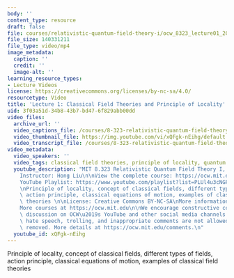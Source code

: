 ```yaml
---
body: ''
content_type: resource
draft: false
file: courses/relativistic-quantum-field-theory-i/ocw_8323_lecture01_2023feb06_360p_16_9.mp4
file_size: 140331211
file_type: video/mp4
image_metadata:
  caption: ''
  credit: ''
  image-alt: ''
learning_resource_types:
- Lecture Videos
license: https://creativecommons.org/licenses/by-nc-sa/4.0/
resourcetype: Video
title: 'Lecture 1: Classical Field Theories and Principle of Locality'
uid: 3f03a51d-34b8-43b7-bd47-6f829abb00dd
video_files:
  archive_url: ''
  video_captions_file: /courses/8-323-relativistic-quantum-field-theory-i-spring-2023/1VxxgMnLasftjz7MnQCtxVMK3hiZZAlfK_transcript.webvtt
  video_thumbnail_file: https://img.youtube.com/vi/xQFgk-nEihg/default.jpg
  video_transcript_file: /courses/8-323-relativistic-quantum-field-theory-i-spring-2023/1VxxgMnLasftjz7MnQCtxVMK3hiZZAlfK_transcript.pdf
video_metadata:
  video_speakers: ''
  video_tags: classical field theories, principle of locality, quantum field theory
  youtube_description: "MIT 8.323 Relativistic Quantum Field Theory I, Spring 2023\n\
    Instructor: Hong Liu\n\nView the complete course: https://ocw.mit.edu/courses/8-323-relativistic-quantum-field-theory-i-spring-2023/\n\
    YouTube Playlist: https://www.youtube.com/playlist?list=PLUl4u3cNGP61AV6bhf4mB3tCyWQrI_uU5\n\
    \nPrinciple of locality, concept of classical fields, different types of fields,\
    \ action principle, classical equations of motion, examples of classical field\
    \ theories \n\nLicense: Creative Commons BY-NC-SA\nMore information at https://ocw.mit.edu/terms\n\
    More courses at https://ocw.mit.edu\n\nWe encourage constructive comments and\
    \ discussion on OCW\u2019s YouTube and other social media channels. Personal attacks,\
    \ hate speech, trolling, and inappropriate comments are not allowed and may be\
    \ removed. More details at https://ocw.mit.edu/comments.\n"
  youtube_id: xQFgk-nEihg
---
```

Principle of locality, concept of classical fields, different types of fields, action principle, classical equations of motion, examples of classical field theories